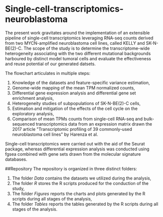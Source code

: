 # Single-cell-transcriptomics-neuroblastoma

The present work gravitates around the implementation of an extensible pipeline of single-cell transcriptomics leveraging RNA-seq counts derived from two MYCN-amplified neuroblastoma cell lines, called KELLY and SK-N-BE(2)-C. The scope of the study is to determine the transcriptome-wide heterogeneity associating with the two different mutational backgrounds harboured by distinct model tumoral cells and evaluate the effectiveness and reuse potential of our generated datsets. 

The flowchart articulates in multiple steps:
1. Knowledge of the datasets and feature-specific variance estimation,
2. Genome-wide mapping of the mean TPM normalized counts,
3. Differential gene expression analysis and differential gene set enrichment analysis,
4. Heterogeneity studies of subpopulations of SK-N-BE(2)-C cells,
5. Estimation and mitigation of the effects of the cell cycle on the exploratory analysis, 
6. Comparison of mean TPMs counts from single-cell RNA-seq and bulk-sequenced transcriptomics data from an expression matrix drawn the 2017 article "Transcriptomic profiling of 39 commonly-used neuroblastoma cell lines" by Harenza et al.

Single-cell transcriptomics were carried out with the aid of the Seurat package, whereas differential expression analysis was conducted using fgsea combined with gene sets drawn from the molecular signature databases. 

##Repository
The repository is organized in three distinct folders:
1. The folder *Data* contains the datasets we utilized during the analysis,
2. The folder *R* stores the R scripts produced for the conduction of the study,
3. The folder *Figures* reports the charts and plots generated by the R scripts during all stages of the analysis,
4. The folder *Tables* reports the tables generated by the R scripts during all stages of the analysis.



